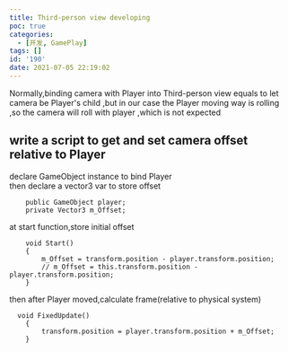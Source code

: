 ```yaml
---
title: Third-person view developing
poc: true
categories:
  - [开发, GamePlay]
tags: []
id: '190'
date: 2021-07-05 22:19:02
---
```


Normally,binding camera with Player into Third-person view equals to let camera be Player's child ,but in our case the Player moving way is rolling ,so the camera will roll with player ,which is not expected

## write a script to get and set camera offset relative to Player

declare GameObject instance to bind Player  
then declare a vector3 var to store offset

```
    public GameObject player;
    private Vector3 m_Offset;
```

at start function,store initial offset

```
    void Start()
    {
        m_Offset = transform.position - player.transform.position;
        // m_Offset = this.transform.position - player.transform.position;
    }
```

then after Player moved,calculate frame(relative to physical system)

```
  void FixedUpdate()
    {
        transform.position = player.transform.position + m_Offset;
    }
```